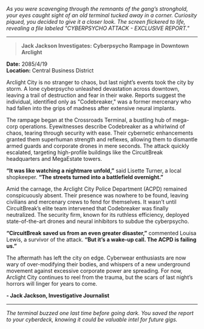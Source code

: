 *As you were scavenging through the remnants of the gang’s stronghold, your eyes caught sight of an old terminal tucked away in a corner. Curiosity piqued, you decided to give it a closer look. The screen flickered to life, revealing a file labeled "CYBERPSYCHO ATTACK - EXCLUSIVE REPORT."*

---

> **Jack Jackson Investigates: Cyberpsycho Rampage in Downtown Arclight**

**Date:** 2085/4/19  
**Location:** Central Business District  

Arclight City is no stranger to chaos, but last night’s events took the city by storm. A lone cyberpsycho unleashed devastation across downtown, leaving a trail of destruction and fear in their wake. Reports suggest the individual, identified only as "Codebreaker," was a former mercenary who had fallen into the grips of madness after extensive neural implants.

The rampage began at the Crossroads Terminal, a bustling hub of mega-corp operations. Eyewitnesses describe Codebreaker as a whirlwind of chaos, tearing through security with ease. Their cybernetic enhancements granted them superhuman strength and reflexes, allowing them to dismantle armed guards and corporate drones in mere seconds. The attack quickly escalated, targeting high-profile buildings like the CircuitBreak headquarters and MegaEstate towers.

**“It was like watching a nightmare unfold,”** said Lisette Turner, a local shopkeeper. **“The streets turned into a battlefield overnight.”**

Amid the carnage, the Arclight City Police Department (ACPD) remained conspicuously absent. Their presence was nowhere to be found, leaving civilians and mercenary crews to fend for themselves. It wasn’t until CircuitBreak’s elite team intervened that Codebreaker was finally neutralized. The security firm, known for its ruthless efficiency, deployed state-of-the-art drones and neural inhibitors to subdue the cyberpsycho.

**“CircuitBreak saved us from an even greater disaster,”** commented Louisa Lewis, a survivor of the attack. **“But it’s a wake-up call. The ACPD is failing us.”**

The aftermath has left the city on edge. Cyberwear enthusiasts are now wary of over-modifying their bodies, and whispers of a new underground movement against excessive corporate power are spreading. For now, Arclight City continues to reel from the trauma, but the scars of last night’s horrors will linger for years to come.

**- Jack Jackson, Investigative Journalist**

--- 

*The terminal buzzed one last time before going dark. You saved the report to your cyberdeck, knowing it could be valuable intel for future gigs.*